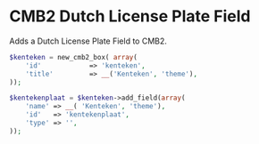 # CMB2 Dutch License Plate Field
Adds a Dutch License Plate Field to CMB2.
```php
$kenteken = new_cmb2_box( array(
    'id'            => 'kenteken',
    'title'         => __('Kenteken', 'theme'),
));

$kentekenplaat = $kenteken->add_field(array(
    'name' => __( 'Kenteken', 'theme'),
    'id'   => 'kentekenplaat',
    'type' => '',
));
```
